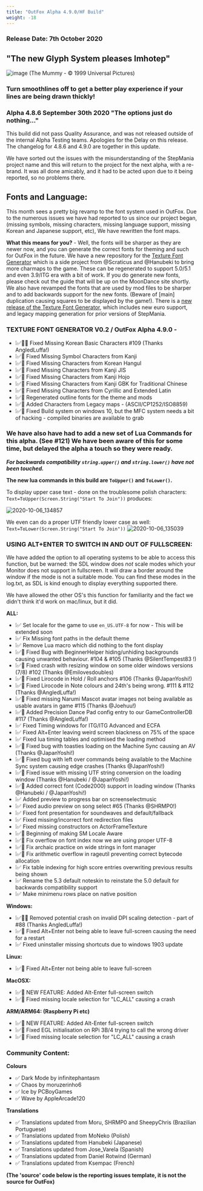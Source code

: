 ```yaml
---
title: "OutFox Alpha 4.9.0/HF Build"
weight: -18
---
```

### Release Date: 7th October 2020

## "The new Glyph System pleases Imhotep" 
![image](https://user-images.githubusercontent.com/11047768/95269603-aa638280-0831-11eb-9c6d-1b207a85c95b.png)
(The Mummy - © 1999 Universal Pictures)

### Turn smoothlines off to get a better play experience if your lines are being drawn thickly!

### Alpha 4.8.6 September 30th 2020 "The options just do nothing..."
This build did not pass Quality Assurance, and was not released outside of the internal Alpha Testing teams. Apologies for the Delay on this release. The changelog for 4.8.6 and 4.9.0 are together in this update.

We have sorted out the issues with the misunderstanding of the StepMania project name and this will return to the project for the next alpha, with a re-brand. It was all done amicably, and it had to be acted upon due to it being reported, so no problems there.

## Fonts and Language:
This month sees a pretty big revamp to the font system used in OutFox. Due to the numerous issues we have had reported to us since our project began, (missing symbols, missing characters, missing language support, missing Korean and Japanese support, etc), We have rewritten the font maps.

**What this means for you?** - Well, the fonts will be sharper as they are newer now, and you can generate the correct fonts for theming and such for OutFox in the future.  We have a new repository for the [Texture Font Generator](https://github.com/TeamRizu/Texture-Font-Generator-2020-Squirrel) which is a side project from @Scraticus and @Hanubeki to bring more charmaps to the game. These can be regenerated to support 5.0/5.1 and even 3.9/ITG era with a bit of work. If you do generate new fonts, please check out the guide that will be up on the MoonDance site shortly. We also have revamped the fonts that are used by mod files to be sharper and to add backwards support for the new fonts. (Beware of [main] duplication causing squares to be displayed by the game!). There is a [new release of the Texture Font Generator](https://github.com/TeamRizu/Texture-Font-Generator-2020-Squirrel/releases/tag/buildv0.2), which includes new euro support, and legacy mapping generation for prior versions of StepMania.

### TEXTURE FONT GENERATOR V0.2 / OutFox Alpha 4.9.0 - 
- ❕✅🐲📝 Fixed Missing Korean Basic Characters #109 (Thanks AngledLuffa!)
- ❕✅🐲 Fixed Missing Symbol Characters from Kanji
- ❕✅🐲 Fixed Missing Characters from Korean Hangul
- ❕✅🐲 Fixed Missing Characters from Kanji JIS
- ❕✅🐲 Fixed Missing Characters from Kanji Hojo
- ❕✅🐲 Fixed Missing Characters from Kanji GBK for Traditional Chinese
- ❕✅🐲 Fixed Missing Characters from Cyrillic and Extended Latin
- ❕✅🐲 Regenerated outline fonts for the theme and mods
- ❕✅🐲 Added Characters from Legacy maps - (ASCII/CP1252/ISO8859)
- ❕✅🐲 Fixed Build system on windows 10, but the MFC system needs a bit of hacking - compiled binaries are available to grab

### We have also have had to add a new set of Lua Commands for this alpha. (See #121) We have been aware of this for some time, but delayed the alpha a touch so they were ready. 

_**For backwards compatibility `string.upper()` and `string.lower()` have not been touched.**_

**The new lua commands in this build are `ToUpper()` and `ToLower()`.**

To display upper case text - done on the troublesome polish characters:
`Text=ToUpper(Screen.String("Start To Join"))` produces:

![2020-10-06_134857](https://user-images.githubusercontent.com/11047768/95259274-d88b9700-081e-11eb-83d2-04c3c6c387ec.jpg)

We even can do a proper UTF friendly lower case as well:
`Text=ToLower(Screen.String("Start To Join"))` 
![2020-10-06_135039](https://user-images.githubusercontent.com/11047768/95259381-ffe26400-081e-11eb-8272-3e18e708efac.jpg)

### USING ALT+ENTER TO SWITCH IN AND OUT OF FULLSCREEN:
We have added the option to all operating systems to be able to access this function, but be warned: the SDL window does _not_ scale modes which your Monitor does not support in fullscreen. It will draw a border around the window if the mode is not a suitable mode. You can find these modes in the log.txt, as SDL is kind enough to display everything supported there.

We have allowed the other OS's this function for familiarity and the fact we didn't think it'd work on mac/linux, but it did.

**ALL:**
- ❕✅ Set locale for the game to use `en_US.UTF-8` for now - This will be extended soon
- ❕✅ Fix Missing font paths in the default theme
- ❕✅ Remove Lua macro which did nothing to the font display
- ❕✅📝 Fixed Bug with BeginnerHelper hiding/unhiding backgrounds causing unwanted behaviour. #104 & #105 (Thanks @SilentTempest83 !)
- ❕✅📝 Fixed crash with resizing window on some older windows versions (7/8) #102 (Thanks @Emilovesdoubles)
- ❕✅📝 Fixed Lirocode in Hold / Roll anchors #106 (Thanks @JapanYoshi!)
- ❕✅📝 Fixed Lirocode in Note colours and 24th's being wrong. #111 & #112 (Thanks @AngledLuffa!)
- ❕✅📝 Fixed missing Narumi Mascot avatar images not being available as usable avatars in game #115 (Thanks @Joehuu!)
- ❕✅📝 Added Precision Dance Pad config entry to our GameControllerDB #117 (Thanks @AngledLuffa!)
- ❕✅ Fixed Timing windows for ITG/ITG Advanced and ECFA
- ❕✅ Fixed Alt+Enter leaving weird screen blackness on 75% of the space
- ❕✅ Fixed lua timing tables and optimised the loading method
- ❕✅📝 Fixed bug with toasties loading on the Machine Sync causing an AV (Thanks @JapanYoshi!)
- ❕✅📝 Fixed bug with left over commands being available to the Machine Sync system causing edge crashes (Thanks @JapanYoshi!)
- ❕✅📝 Fixed issue with missing UTF string conversion on the loading window (Thanks @Hanubeki / @JapanYoshi!)
- ❕✅📝 Added correct font (Code2000) support in loading window (Thanks @Hanubeki / @JapanYoshi!)
- ❕✅ Added preview to progress bar on screenselectmusic
- ❕✅ Fixed audio preview on song select #65  (Thanks @SHRMP0!)
- ❕✅ Fixed font presentation for soundwaves and default/fallback
- ❕✅ Fixed missing/incorrect font redirection files
- ❕✅ Fixed missing constructors on ActorFrameTexture
- ❕✅🐲 Beginning of making SM Locale Aware
- ❕✅🐲 Fix overflow on font index now we are using proper UTF-8
- ❕✅🐲 Fix archaic practice on wide strings in font manager
- ❕✅🐲 Fix arithmetic overflow in rageutil preventing correct bytecode allocation
- ❕✅ Fix table indexing for high score entries overwriting previous results being shown
- ❕✅ Rename the 5.3 default noteskin to reinstate the 5.0 default for backwards compatibility support
- ❕✅ Make minimenu rows place on native position

**Windows:**
- ❕✅🐲📝 Removed potential crash on invalid DPI scaling detection - part of #88 (Thanks AngledLuffa!)
- ❕✅🐲 Fixed Alt+Enter not being able to leave full-screen causing the need for a restart
- ❕✅ Fixed uninstaller missing shortcuts due to windows 1903 update

**Linux:**
- ❕✅🐲 Fixed Alt+Enter not being able to leave full-screen

**MacOSX:**
- ❕✅🐲 NEW FEATURE: Added Alt-Enter full-screen switch
- ❕✅🐲 Fixed missing locale selection for "LC_ALL" causing a crash

**ARM/ARM64: (Raspberry Pi etc)**
- ❕✅🐲 NEW FEATURE: Added Alt-Enter full-screen switch
- ❕✅🐲 Fixed EGL initialisation on RPi 3B/4 trying to call the wrong driver
- ❕✅🐲 Fixed missing locale selection for "LC_ALL" causing a crash

### Community Content:
**Colours**
- ✅ Dark Mode by infinitephantasm
- ✅ Chaos by moruzerinho6
- ✅ Ice by PCBoyGames
- ✅ Wave by AppleArcade120

**Translations**
- ✅ Translations updated from Moru, SHRMP0 and SheepyChris  (Brazilian Portuguese)
- ✅ Translations updated from MoNeko (Polish) 
- ✅ Translations updated from Hanubeki (Japanese)
- ✅ Translations updated from Jose_Varela (Spanish)
- ✅ Translations updated from Daniel Rotwind (German)
- ✅ Translations updated from Ksempac (French)

**(The 'source' code below is the reporting issues template, it is not the source for OutFox)**
